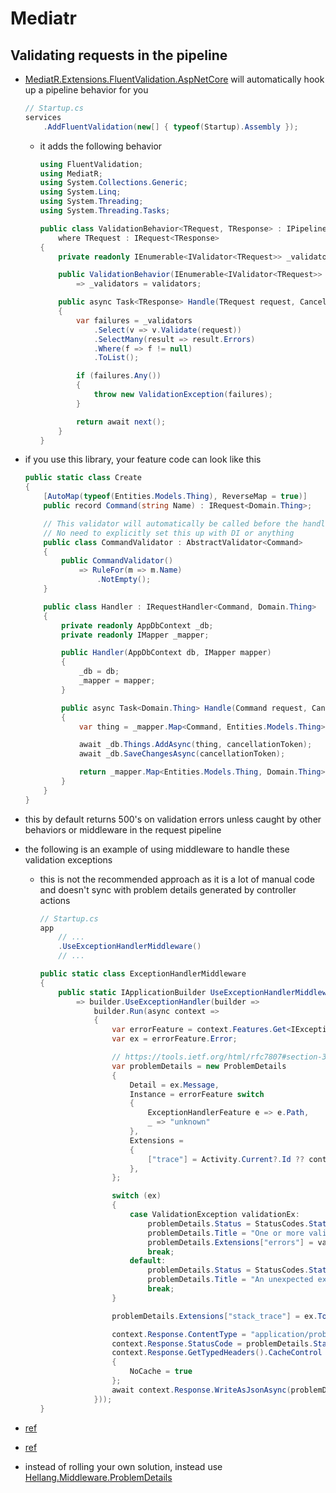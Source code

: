 # Mediatr

## Validating requests in the pipeline

- [MediatR.Extensions.FluentValidation.AspNetCore](https://github.com/GetoXs/MediatR.Extensions.FluentValidation.AspNetCore) will automatically hook up a pipeline behavior for you

    ```cs
    // Startup.cs
    services
        .AddFluentValidation(new[] { typeof(Startup).Assembly });
    ```

  - it adds the following behavior

    ```cs
    using FluentValidation;
    using MediatR;
    using System.Collections.Generic;
    using System.Linq;
    using System.Threading;
    using System.Threading.Tasks;

    public class ValidationBehavior<TRequest, TResponse> : IPipelineBehavior<TRequest, TResponse>
        where TRequest : IRequest<TResponse>
    {
        private readonly IEnumerable<IValidator<TRequest>> _validators;

        public ValidationBehavior(IEnumerable<IValidator<TRequest>> validators)
            => _validators = validators;

        public async Task<TResponse> Handle(TRequest request, CancellationToken cancellationToken, RequestHandlerDelegate<TResponse> next)
        {
            var failures = _validators
                .Select(v => v.Validate(request))
                .SelectMany(result => result.Errors)
                .Where(f => f != null)
                .ToList();

            if (failures.Any())
            {
                throw new ValidationException(failures);
            }

            return await next();
        }
    }
    ```

- if you use this library, your feature code can look like this

    ```cs
    public static class Create
    {
        [AutoMap(typeof(Entities.Models.Thing), ReverseMap = true)]
        public record Command(string Name) : IRequest<Domain.Thing>;

        // This validator will automatically be called before the handler
        // No need to explicitly set this up with DI or anything
        public class CommandValidator : AbstractValidator<Command>
        {
            public CommandValidator()
                => RuleFor(m => m.Name)
                    .NotEmpty();
        }

        public class Handler : IRequestHandler<Command, Domain.Thing>
        {
            private readonly AppDbContext _db;
            private readonly IMapper _mapper;

            public Handler(AppDbContext db, IMapper mapper)
            {
                _db = db;
                _mapper = mapper;
            }

            public async Task<Domain.Thing> Handle(Command request, CancellationToken cancellationToken)
            {
                var thing = _mapper.Map<Command, Entities.Models.Thing>(request);

                await _db.Things.AddAsync(thing, cancellationToken);
                await _db.SaveChangesAsync(cancellationToken);

                return _mapper.Map<Entities.Models.Thing, Domain.Thing>(thing);
            }
        }
    }
    ```

- this by default returns 500's on validation errors unless caught by other behaviors or middleware in the request pipeline
- the following is an example of using middleware to handle these validation exceptions
  - this is not the recommended approach as it is a lot of manual code and doesn't sync with problem details generated by controller actions

    ```cs
    // Startup.cs
    app
        // ...
        .UseExceptionHandlerMiddleware()
        // ...
    ```

    ```cs
    public static class ExceptionHandlerMiddleware
    {
        public static IApplicationBuilder UseExceptionHandlerMiddleware(this IApplicationBuilder builder)
            => builder.UseExceptionHandler(builder =>
                builder.Run(async context =>
                {
                    var errorFeature = context.Features.Get<IExceptionHandlerFeature>();
                    var ex = errorFeature.Error;

                    // https://tools.ietf.org/html/rfc7807#section-3.1
                    var problemDetails = new ProblemDetails
                    {
                        Detail = ex.Message,
                        Instance = errorFeature switch
                        {
                            ExceptionHandlerFeature e => e.Path,
                            _ => "unknown"
                        },
                        Extensions =
                        {
                            ["trace"] = Activity.Current?.Id ?? context?.TraceIdentifier
                        },
                    };

                    switch (ex)
                    {
                        case ValidationException validationEx:
                            problemDetails.Status = StatusCodes.Status400BadRequest;
                            problemDetails.Title = "One or more validation errors have occurred";
                            problemDetails.Extensions["errors"] = validationEx.Errors;
                            break;
                        default:
                            problemDetails.Status = StatusCodes.Status500InternalServerError;
                            problemDetails.Title = "An unexpected exception has occurred";
                            break;
                    }

                    problemDetails.Extensions["stack_trace"] = ex.ToString();

                    context.Response.ContentType = "application/problem+json";
                    context.Response.StatusCode = problemDetails.Status.Value;
                    context.Response.GetTypedHeaders().CacheControl = new CacheControlHeaderValue()
                    {
                        NoCache = true
                    };
                    await context.Response.WriteAsJsonAsync(problemDetails);
                }));
    }
    ```

- [ref](https://timdeschryver.dev/blog/creating-a-new-csharp-api-validate-incoming-requests)
- [ref](https://stackoverflow.com/questions/54104138/mediatr-fluent-validation-response-from-pipeline-behavior)
- instead of rolling your own solution, instead use [Hellang.Middleware.ProblemDetails](https://github.com/khellang/Middleware)
